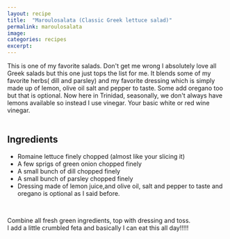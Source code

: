 ```yaml
---
layout: recipe
title:  "Maroulosalata (Classic Greek lettuce salad)"
permalink: maroulosalata
image:
categories: recipes
excerpt:
---
```


This is one of my favorite salads.  Don't get me wrong I absolutely love all Greek salads but this one just tops the list for me.  It blends some of my favorite herbs( dill and parsley) and my favorite dressing which is simply made up of lemon, olive oil salt and pepper to taste. Some add oregano too but that is optional. Now here in Trinidad, seasonally, we don't always have lemons available so instead I use vinegar. Your basic white or red wine vinegar.
<br><br>

## Ingredients

* Romaine lettuce finely chopped (almost like your slicing it)
* A few sprigs of green onion chopped finely
* A small bunch of dill chopped finely
* A small bunch of parsley chopped finely
* Dressing made of lemon juice,and olive oil, salt and pepper to taste and oregano is optional as I said before.
<br>

Combine all fresh green ingredients, top with dressing and toss.  
I add a little crumbled feta and basically I can eat this all day!!!!!
